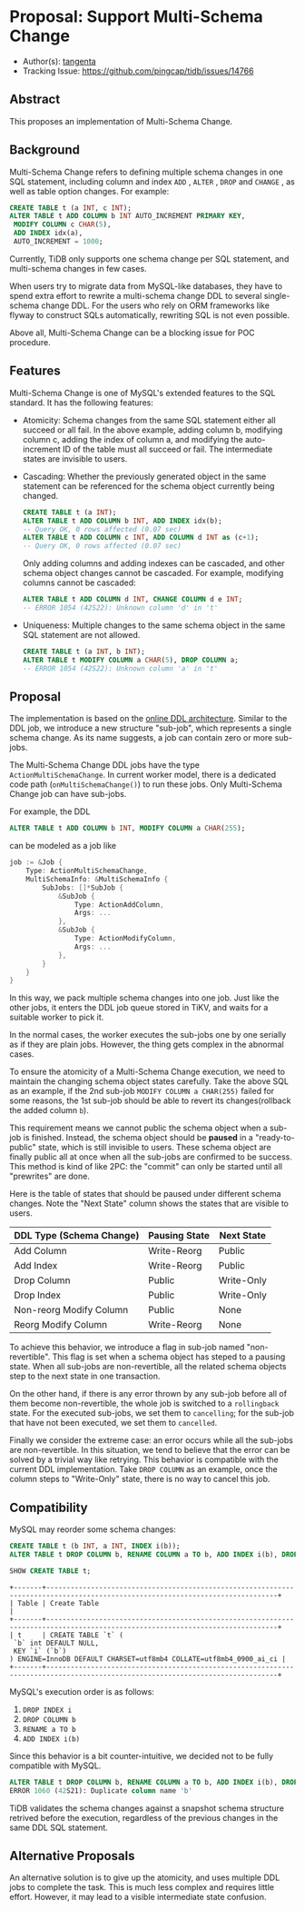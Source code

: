# Proposal: Support Multi-Schema Change

- Author(s): [tangenta](https://github.com/tangenta)
- Tracking Issue: https://github.com/pingcap/tidb/issues/14766

## Abstract

This proposes an implementation of Multi-Schema Change.

## Background

Multi-Schema Change refers to defining multiple schema changes in one SQL statement, including column and index `ADD` , `ALTER` , `DROP` and `CHANGE` , as well as table option changes. For example:

```sql
CREATE TABLE t (a INT, c INT);
ALTER TABLE t ADD COLUMN b INT AUTO_INCREMENT PRIMARY KEY, 
 MODIFY COLUMN c CHAR(5),
 ADD INDEX idx(a),
 AUTO_INCREMENT = 1000;
```

Currently, TiDB only supports one schema change per SQL statement, and multi-schema changes in few cases. 

When users try to migrate data from MySQL-like databases, they have to spend extra effort to rewrite a multi-schema change DDL to several single-schema change DDL. For the users who rely on ORM frameworks like flyway to construct SQLs automatically, rewriting SQL is not even possible.

Above all, Multi-Schema Change can be a blocking issue for POC procedure.

## Features

Multi-Schema Change is one of MySQL's extended features to the SQL standard. It has the following features:

- Atomicity: Schema changes from the same SQL statement either all succeed or all fail. In the above example, adding column b, modifying column c, adding the index of column a, and modifying the auto-increment ID of the table must all succeed or fail. The intermediate states are invisible to users.

- Cascading: Whether the previously generated object in the same statement can be referenced for the schema object currently being changed.
    ```sql
    CREATE TABLE t (a INT);
    ALTER TABLE t ADD COLUMN b INT, ADD INDEX idx(b);
    -- Query OK, 0 rows affected (0.07 sec)
    ALTER TABLE t ADD COLUMN c INT, ADD COLUMN d INT as (c+1);
    -- Query OK, 0 rows affected (0.07 sec)
    ```
  Only adding columns and adding indexes can be cascaded, and other schema object changes cannot be cascaded. For example, modifying columns cannot be cascaded:
    ```sql
    ALTER TABLE t ADD COLUMN d INT, CHANGE COLUMN d e INT;
    -- ERROR 1054 (42S22): Unknown column 'd' in 't'
    ```

- Uniqueness: Multiple changes to the same schema object in the same SQL statement are not allowed.
    ```sql
    CREATE TABLE t (a INT, b INT);
    ALTER TABLE t MODIFY COLUMN a CHAR(5), DROP COLUMN a;
    -- ERROR 1054 (42S22): Unknown column 'a' in 't'
    ```

## Proposal

The implementation is based on the [online DDL architecture](https://github.com/pingcap/tidb/blob/e0c461a84cf4ad55c7b51c3f9db7f7b9ba51bb62/docs/design/2018-10-08-online-DDL.md). Similar to the DDL job, we introduce a new structure "sub-job", which represents a single schema change. As its name suggests, a job can contain zero or more sub-jobs.

The Multi-Schema Change DDL jobs have the type `ActionMultiSchemaChange`. In current worker model, there is a dedicated code path (`onMultiSchemaChange()`) to run these jobs. Only Multi-Schema Change job can have sub-jobs.

For example, the DDL

```sql
ALTER TABLE t ADD COLUMN b INT, MODIFY COLUMN a CHAR(255);
```

can be modeled as a job like

```go
job := &Job {
    Type: ActionMultiSchemaChange,
    MultiSchemaInfo: &MultiSchemaInfo {
        SubJobs: []*SubJob {
            &SubJob {
                Type: ActionAddColumn,
                Args: ...
            },
            &SubJob {
                Type: ActionModifyColumn,
                Args: ...
            },
        }
    } 
}
```

In this way, we pack multiple schema changes into one job. Just like the other jobs, it enters the DDL job queue stored in TiKV, and waits for a suitable worker to pick it.

In the normal cases, the worker executes the sub-jobs one by one serially as if they are plain jobs. However, the thing gets complex in the abnormal cases.

To ensure the atomicity of a Multi-Schema Change execution, we need to maintain the changing schema object states carefully. Take the above SQL as an example, if the 2nd sub-job `MODIFY COLUMN a CHAR(255)` failed for some reasons, the 1st sub-job should be able to revert its changes(rollback the added column `b`).

This requirement means we cannot public the schema object when a sub-job is finished. Instead, the schema object should be **paused** in a "ready-to-public" state, which is still invisible to users. These schema object are finally public all at once when all the sub-jobs are confirmed to be success. This method is kind of like 2PC: the "commit" can only be started until all "prewrites" are done.

Here is the table of states that should be paused under different schema changes. Note the "Next State" column shows the states that are visible to users.

| DDL Type (Schema Change) | Pausing State | Next State |
|--------------------------|---------------|------------|
| Add Column               | Write-Reorg   | Public     |
| Add Index                | Write-Reorg   | Public     |
| Drop Column              | Public        | Write-Only |
| Drop Index               | Public        | Write-Only |
| Non-reorg Modify Column  | Public        | None       |
| Reorg Modify Column      | Write-Reorg   | None       |

To achieve this behavior, we introduce a flag in sub-job named "non-revertible". This flag is set when a schema object has steped to a pausing state. When all sub-jobs are non-revertible, all the related schema objects step to the next state in one transaction.

On the other hand, if there is any error thrown by any sub-job before all of them become non-revertible, the whole job is switched to a `rollingback` state. For the executed sub-jobs, we set them to `cancelling`; for the sub-job that have not been executed, we set them to `cancelled`.

Finally we consider the extreme case: an error occurs while all the sub-jobs are non-revertible. In this situation, we tend to believe that the error can be solved by a trivial way like retrying. This behavior is compatible with the current DDL implementation. Take `DROP COLUMN` as an example, once the column steps to "Write-Only" state, there is no way to cancel this job.

## Compatibility

MySQL may reorder some schema changes:

```sql
CREATE TABLE t (b INT, a INT, INDEX i(b));
ALTER TABLE t DROP COLUMN b, RENAME COLUMN a TO b, ADD INDEX i(b), DROP INDEX i; -- success!

SHOW CREATE TABLE t;
```

```console
+-------+-------------------------------------------------------------------------------------------------------------------------------+
| Table | Create Table                                                                                                                  |
+-------+-------------------------------------------------------------------------------------------------------------------------------+
| t     | CREATE TABLE `t` (
 `b` int DEFAULT NULL,
 KEY `i` (`b`)
) ENGINE=InnoDB DEFAULT CHARSET=utf8mb4 COLLATE=utf8mb4_0900_ai_ci |
+-------+-------------------------------------------------------------------------------------------------------------------------------+
```

MySQL's execution order is as follows:

1. `DROP INDEX i`
2. `DROP COLUMN b`
3. `RENAME a TO b`
4. `ADD INDEX i(b)`


Since this behavior is a bit counter-intuitive, we decided not to be fully compatible with MySQL.

```sql
ALTER TABLE t DROP COLUMN b, RENAME COLUMN a TO b, ADD INDEX i(b), DROP INDEX i;
ERROR 1060 (42S21): Duplicate column name 'b'
```

TiDB validates the schema changes against a snapshot schema structure retrived before the execution, regardless of the previous changes in the same DDL SQL statement.

## Alternative Proposals

An alternative solution is to give up the atomicity, and uses multiple DDL jobs to complete the task. This is much less complex and requires little effort. However, it may lead to a visible intermediate state confusion.

